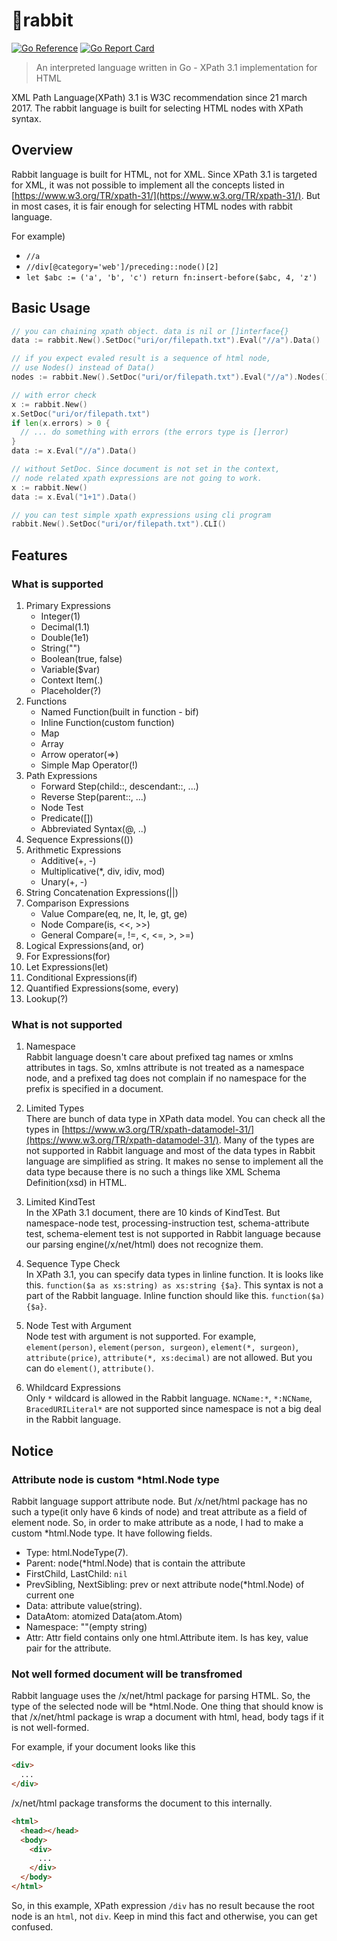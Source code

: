 # 🐰rabbit

[![Go Reference](https://pkg.go.dev/badge/github.com/zzossig/rabbit.svg)](https://pkg.go.dev/github.com/zzossig/rabbit)
[![Go Report Card](https://goreportcard.com/badge/github.com/zzossig/rabbit)](https://goreportcard.com/report/github.com/zzossig/rabbit)
> An interpreted language written in Go - XPath 3.1 implementation for HTML

XML Path Language(XPath) 3.1 is W3C recommendation since 21 march 2017.
The rabbit language is built for selecting HTML nodes with XPath syntax.

## Overview

Rabbit language is built for HTML, not for XML. Since XPath 3.1 is targeted for XML, it was not possible to implement all the concepts listed in [https://www.w3.org/TR/xpath-31/](https://www.w3.org/TR/xpath-31/). But in most cases, it is fair enough for selecting HTML nodes with rabbit language.

For example)

- `//a`
- `//div[@category='web']/preceding::node()[2]`
- `let $abc := ('a', 'b', 'c') return fn:insert-before($abc, 4, 'z')`

## Basic Usage

```go
// you can chaining xpath object. data is nil or []interface{}
data := rabbit.New().SetDoc("uri/or/filepath.txt").Eval("//a").Data()
```

```go
// if you expect evaled result is a sequence of html node, 
// use Nodes() instead of Data()
nodes := rabbit.New().SetDoc("uri/or/filepath.txt").Eval("//a").Nodes()
```

```go
// with error check
x := rabbit.New()
x.SetDoc("uri/or/filepath.txt")
if len(x.errors) > 0 {
  // ... do something with errors (the errors type is []error)
}
data := x.Eval("//a").Data()
```

```go
// without SetDoc. Since document is not set in the context, 
// node related xpath expressions are not going to work.
x := rabbit.New()
data := x.Eval("1+1").Data()
```

```go
// you can test simple xpath expressions using cli program
rabbit.New().SetDoc("uri/or/filepath.txt").CLI()
```

## Features

### What is supported

1. Primary Expressions
    - Integer(1)
    - Decimal(1.1)
    - Double(1e1)
    - String("")
    - Boolean(true, false)
    - Variable($var)
    - Context Item(.)
    - Placeholder(?)
2. Functions
    - Named Function(built in function - bif)
    - Inline Function(custom function)
    - Map
    - Array
    - Arrow operator(=>)
    - Simple Map Operator(!)
3. Path Expressions
    - Forward Step(child::, descendant::, ...)
    - Reverse Step(parent::, ...)
    - Node Test
    - Predicate([])
    - Abbreviated Syntax(@, ..)
4. Sequence Expressions(())
5. Arithmetic Expressions
    - Additive(+, -)
    - Multiplicative(*, div, idiv, mod)
    - Unary(+, -)
6. String Concatenation Expressions(||)
7. Comparison Expressions
    - Value Compare(eq, ne, lt, le, gt, ge)
    - Node Compare(is, <<, >>)
    - General Compare(=, !=, <, <=, >, >=)
8. Logical Expressions(and, or)
9. For Expressions(for)
10. Let Expressions(let)
11. Conditional Expressions(if)
12. Quantified Expressions(some, every)
13. Lookup(?)

### What is not supported

1. Namespace<br/>
Rabbit language doesn't care about prefixed tag names or xmlns attributes in tags. So, xmlns attribute is not treated as a namespace node, and a prefixed tag does not complain if no namespace for the prefix is specified in a document.

2. Limited Types<br/>
There are bunch of data type in XPath data model. You can check all the types in [https://www.w3.org/TR/xpath-datamodel-31/](https://www.w3.org/TR/xpath-datamodel-31/). Many of the types are not supported in Rabbit language and most of the data types in Rabbit language are simplified as string. It makes no sense to implement all the data type because there is no such a things like XML Schema Definition(xsd) in HTML.

3. Limited KindTest<br/>
In the XPath 3.1 document, there are 10 kinds of KindTest. But namespace-node test, processing-instruction test, schema-attribute test, schema-element test is not supported in Rabbit language because our parsing engine(/x/net/html) does not recognize them.

4. Sequence Type Check<br/>
In XPath 3.1, you can specify data types in linline function. It is looks like this.
`function($a as xs:string) as xs:string {$a}`.
This syntax is not a part of the Rabbit language. Inline function should like this.
`function($a) {$a}`.

5. Node Test with Argument<br/>
Node test with argument is not supported. For example, `element(person)`, `element(person, surgeon)`, `element(*, surgeon)`, `attribute(price)`, `attribute(*, xs:decimal)` are not allowed. But you can do `element()`, `attribute()`.

6. Whildcard Expressions<br/>
Only `*` wildcard is allowed in the Rabbit language. `NCName:*`, `*:NCName`, `BracedURILiteral*` are not supported since namespace is not a big deal in the Rabbit language.

## Notice

### Attribute node is custom *html.Node type

Rabbit language support attribute node. But /x/net/html package has no such a type(it only have 6 kinds of node) and treat attribute as a field of element node. So, in order to make attribute as a node, I had to make a custom *html.Node type. It have following fields.

- Type: html.NodeType(7).
- Parent: node(*html.Node) that is contain the attribute
- FirstChild, LastChild: `nil`
- PrevSibling, NextSibling: prev or next attribute node(*html.Node) of current one
- Data: attribute value(string).
- DataAtom: atomized Data(atom.Atom)
- Namespace: ""(empty string)
- Attr: Attr field contains only one html.Attribute item. Is has key, value pair for the attribute.

### Not well formed document will be transfromed

Rabbit language uses the /x/net/html package for parsing HTML. So, the type of the selected node will be *html.Node.
One thing that should know is that /x/net/html package is wrap a document with html, head, body tags if it is not well-formed.

For example, if your document looks like this

```html
<div>
  ...
</div>
```

/x/net/html package transforms the document to this internally.

```html
<html>
  <head></head>
  <body>
    <div>
      ...
    </div>
  </body>
</html>
```

So, in this example, XPath expression `/div` has no result because the root node is an `html`, not `div`.
Keep in mind this fact and otherwise, you can get confused.
